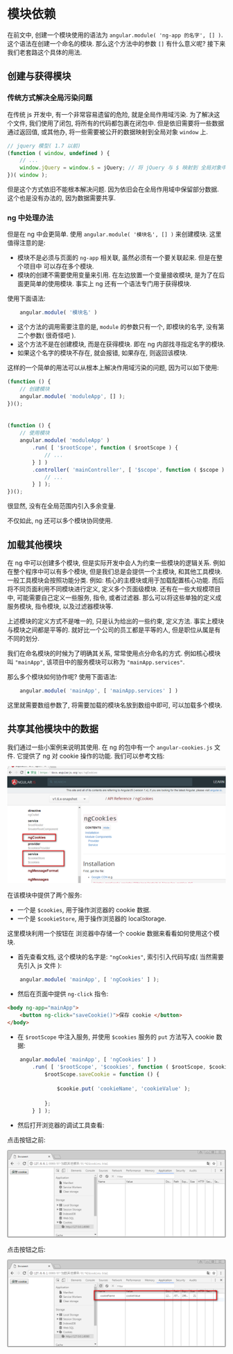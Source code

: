 # 模块依赖

在前文中, 创建一个模块使用的语法为 `angular.module( 'ng-app 的名字', [] )`. 这个语法在创建一个命名的模块. 
那么这个方法中的参数 `[]` 有什么意义呢? 接下来我们老套路这个具体的用法.

## 创建与获得模块


### 传统方式解决全局污染问题

在传统 js 开发中, 有一个非常容易遗留的危险, 就是全局作用域污染. 为了解决这个文件, 我们使用了闭包, 将所有的代码都包裹在闭包中.
但是依旧需要将一些数据通过返回值, 或其他办, 将一些需要被公开的数据映射到全局对象 `window` 上. 

```javascript
// jquery 模型( 1.7 以前)
(function ( window, undefined ) {
    // ...
    window.jQuery = window.$ = jQuery; // 将 jQuery 与 $ 映射到 全局对象中.
})( window );
```

但是这个方式依旧不能根本解决问题. 因为依旧会在全局作用域中保留部分数据. 这个也是没有办法的, 因为数据需要共享.

### ng 中处理办法

但是在 ng 中会更简单. 使用 `angular.module( '模块名', [] )` 来创建模块. 
这里值得注意的是:

- 模块不是必须与页面的 `ng-app` 相关联, 虽然必须有一个要关联起来. 但是在整个项目中 可以存在多个模块.
- 模块的创建不需要使用变量来引用. 在左边放置一个变量接收模块, 是为了在后面更简单的使用模块. 事实上 ng 还有一个语法专门用于获得模块.

使用下面语法:

```javascript
    angular.module( '模块名' )
```

- 这个方法的调用需要注意的是, `module` 的参数只有一个, 即模块的名字, 没有第二个参数( 很奇怪吧 ).
- 这个方法不是在创建模块, 而是在获得模块. 即在 ng 内部找寻指定名字的模块.
- 如果这个名字的模块不存在, 就会报错, 如果存在, 则返回该模块.

这样的一个简单的用法可以从根本上解决作用域污染的问题, 因为可以如下使用:

```javascript
(function () {
    // 创建模块
    angular.module( 'moduleApp', [] );
})();


(function () {
    // 使用模块
    angular.module( 'moduleApp' )
        .run( [ '$rootScope', function ( $rootScope ) {
            // ...
        } ] )
        .controller( 'mainController', [ '$scope', function ( $scope ) {
            // ...
        } ] );
})();
``` 

很显然, 没有在全局范围内引入多余变量. 

不仅如此, ng 还可以多个模块协同使用.


## 加载其他模块

在 ng 中可以创建多个模块, 但是实际开发中会人为约束一些模块的逻辑关系. 
例如在整个程序中可以有多个模块, 但是我们总是会提供一个主模块, 和其他工具模块. 一般工具模块会按照功能分类.
例如: 核心的主模块或用于加载配置核心功能. 而后将不同页面利用不同模块进行定义, 定义多个页面级模块.
还有在一些大规模项目中, 可能需要自己定义一些服务, 指令, 或者过滤器. 那么可以将这些单独的定义成服务模块,
指令模块, 以及过滤器模块等.

上述模块的定义方式不是唯一的, 只是认为给出的一些约束, 定义方法. 事实上模块与模块之间都是平等的.
就好比一个公司的员工都是平等的人, 但是职位从属是有不同的划分.

我们在命名模块的时候为了明确其关系, 常常使用点分命名的方式. 例如核心模块叫 `"mainApp"`, 
该项目中的服务模块可以称为 `"mainApp.services"`.

那么多个模块如何协作呢? 使用下面语法:

```javascript
    angular.module( 'mainApp', [ 'mainApp.services' ] )
```

这里就需要数组参数了, 将需要加载的模块名放到数组中即可, 可以加载多个模块.




## 共享其他模块中的数据

我们通过一些小案例来说明其使用. 
在 ng 的包中有一个 `angular-cookies.js` 文件. 它提供了 ng 对 cookie 操作的功能. 我们可以参考文档:

![](./imgs/2018-02-06_231741.png)

在该模块中提供了两个服务:

- 一个是 `$cookies`, 用于操作浏览器的 cookie 数据.
- 一个是 `$cookieStore`, 用于操作浏览器的 localStorage. 

这里模块利用一个按钮在 浏览器中存储一个 cookie 数据来看看如何使用这个模块.

- 首先查看文档, 这个模块的名字是: `"ngCookies"`, 索引引入代码写成( 当然需要先引入 js 文件 ):

```javascript
    angular.module( 'mainApp', [ 'ngCookies' ] );
```

- 然后在页面中提供 `ng-click` 指令:

```html
<body ng-app="mainApp"> 
    <button ng-click="saveCookie()">保存 cookie </button>
</body>
```

- 在 `$rootScope` 中注入服务, 并使用 `$cookies` 服务的 `put` 方法写入 cookie 数据:

```javascript
    angular.module( 'mainApp', [ 'ngCookies' ] )
        .run( [ '$rootScope', '$cookies', function ( $rootScope, $cookie ) {
            $rootScope.saveCookie = function () {

                $cookie.put( 'cookieName', 'cookieValue' );

            };
        } ] );
```

- 然后打开浏览器的调试工具查看:

点击按钮之前:

![](./imgs/2018-02-06_232910.png)

点击按钮之后:

![](./imgs/2018-02-06_232927.png)








